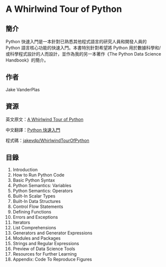 # A Whirlwind Tour of Python

## 簡介

Python 快速入門是一本針對已熟悉其他程式語言的研究人員和開發人員的 Python 語言核心功能的快速入門。本書特別針對希望將 Python 用於數據科學和/或科學程式設計的人而設計，並作為我的另一本著作《The Python Data Science Handbook》的簡介。

## 作者

Jake VanderPlas

## 資源

英文原文：[A Whirlwind Tour of Python](https://jakevdp.github.io/WhirlwindTourOfPython/)

中文翻譯：[Python 快速入門](https://doggy8088.github.io/A-Whirlwind-Tour-of-Python-zh-tw/)

程式碼：[jakevdp/WhirlwindTourOfPython](https://github.com/jakevdp/WhirlwindTourOfPython/)


## 目錄

1. Introduction
2. How to Run Python Code
3. Basic Python Syntax
4. Python Semantics: Variables
5. Python Semantics: Operators
6. Built-In Scalar Types
7. Built-In Data Structures
8. Control Flow Statements
9. Defining Functions
10. Errors and Exceptions
11. Iterators
12. List Comprehensions
13. Generators and Generator Expressions
14. Modules and Packages
15. Strings and Regular Expressions
16. Preview of Data Science Tools
17. Resources for Further Learning
18. Appendix: Code To Reproduce Figures
